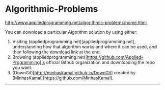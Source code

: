 # Algorithmic-Problems
http://www.appliedprogramming.net/algorithmic-problems/home.html

You can download a particular Algorithm solution by using either:

1. Visiting (appliedprogramming.net)[appliedprogramming.net], understanding how that algorithm works and where it can be used, and then following the download link at the end.
2. Browsing (appliedprogramming.net)[https://github.com/Applied-Programming]'s official Github organization and downloading the repo you want.
3. (DownGit)[http://minhaskamal.github.io/DownGit] created by (MinhasKamal)[https://github.com/MinhasKamal].

<hr>
